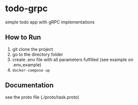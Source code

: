 # todo-grpc
simple todo app with gRPC implementations

## How to Run
1. git clone the project
2. go to the directory folder
3. create .env file with all parameters fulfilled (see example on .env_example)
4. `docker-compose up`

## Documentation
see the proto file (./proto/task.proto)